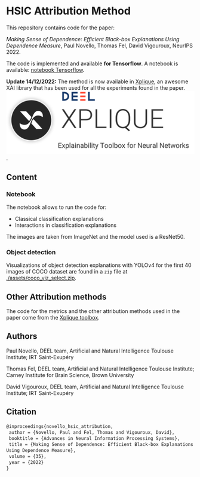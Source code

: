 # HSIC Attribution Method

This repository contains code for the paper:

*Making Sense of Dependence: Efficient Black-box Explanations Using Dependence Measure*, Paul Novello, Thomas Fel, David Vigouroux, NeurIPS 2022.

The code is implemented and available **for Tensorflow**. 
A notebook is available: [notebook Tensorflow](./tensorflow_example.ipynb).

**Update 14/12/2022:** The method is now available in [Xplique](https://github.com/deel-ai/xplique), an awesome XAI library that has been used for all the experiments found in the paper.
![xplique logo](./assets/banner.png "Click to go to xplique's github page").

## Content

### Notebook 

The notebook allows to run the code for:

* Classical classification explanations
* Interactions in classification explanations

The images are taken from ImageNet and the model used is a ResNet50.

### Object detection

Visualizations of object detection explanations with YOLOv4 for the first 40 images of COCO dataset are found in a `zip` file at [./assets/coco_viz_select.zip](./assets/coco_viz_select.zip).

## Other Attribution methods

The code for the metrics and the other attribution methods used in the paper come from the [Xplique toolbox](https://github.com/deel-ai/xplique).

## Authors

Paul Novello, DEEL team, Artificial and Natural Intelligence Toulouse Institute; IRT Saint-Exupéry

Thomas Fel, DEEL team, Artificial and Natural Intelligence Toulouse Institute; Carney Institute for Brain Science, Brown University

David Vigouroux, DEEL team, Artificial and Natural Intelligence Toulouse Institute; IRT Saint-Exupéry

## Citation

```
@inproceedings{novello_hsic_attribution,
 author = {Novello, Paul and Fel, Thomas and Vigouroux, David},
 booktitle = {Advances in Neural Information Processing Systems},
 title = {Making Sense of Dependence: Efficient Black-box Explanations Using Dependence Measure},
 volume = {35},
 year = {2022}
}
```
